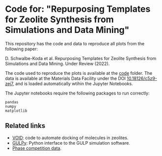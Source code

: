 # Code for: "Repurposing Templates for Zeolite Synthesis from Simulations and Data Mining"

This repository has the code and data to reproduce all plots from the following paper:

D. Schwalbe-Koda et al. Repurposing Templates for Zeolite Synthesis from Simulations and Data Mining. Under Review (2022).

The code used to reproduce the plots is available at the [code](code/) folder. The data is available at the Materials Data Facility under the DOI [10.18126/c5z9-zej7](https://doi.org/10.18126/c5z9-zej7), and is loaded automatically wtihin the Jupyter Notebooks. 

The Jupyter notebooks require the following packages to run correctly:

```
pandas
numpy
matplotlib
```

## Related links

 - [VOID](https://github.com/learningmatter-mit/VOID): code to automate docking of molecules in zeolites.
 - [GULPy](https://github.com/learningmatter-mit/gulpy): Python interface to the GULP simulation software.
 - [Phase competition data](https://github.com/learningmatter-mit/Zeolite-Phase-Competition).
